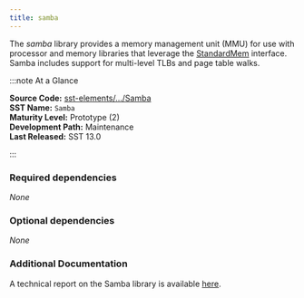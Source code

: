 ```yaml
---
title: samba
---
```


The *samba* library provides a memory management unit (MMU) for use with processor and memory libraries that leverage the [StandardMem](../../core/iface/StandardMem/class) interface. Samba includes support for multi-level TLBs and page table walks.

:::note At a Glance

**Source Code:** [sst-elements/.../Samba](https://github.com/sstsimulator/sst-elements/tree/master/src/sst/elements/samba) &nbsp;  
**SST Name:** `Samba` &nbsp;  
**Maturity Level:** Prototype (2) &nbsp;  
**Development Path:** Maintenance &nbsp;   
**Last Released:** SST 13.0

:::

### Required dependencies
*None*

### Optional dependencies
*None*

### Additional Documentation
A technical report on the Samba library is available [here](https://www.osti.gov/biblio/1528796).

